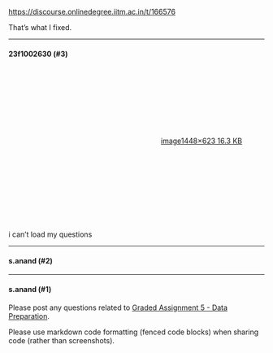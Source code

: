 https://discourse.onlinedegree.iitm.ac.in/t/166576

That’s what I fixed.</p><hr>

<h4>23f1002630 (#3)</h4>
<p><div class="lightbox-wrapper"><a class="lightbox" data-download-href="/uploads/short-url/5ClPoSUu6WI9tx3XEnXSPzDCAQS.png?dl=1" href="https://europe1.discourse-cdn.com/flex013/uploads/iitm/original/3X/2/7/2760b6a798c8d242c17b057acd6cf686ab1bc2fe.png" rel="noopener nofollow ugc" title="image"><div class="meta"><svg aria-hidden="true" class="fa d-icon d-icon-far-image svg-icon"><use href="#far-image"></use></svg><span class="filename">image</span><span class="informations">1448×623 16.3 KB</span><svg aria-hidden="true" class="fa d-icon d-icon-discourse-expand svg-icon"><use href="#discourse-expand"></use></svg></div></a></div><br/>
i can’t load my questions</p><hr>

<h4>s.anand (#2)</h4>
<hr>

<h4>s.anand (#1)</h4>
<p>Please post any questions related to <a href="https://exam.sanand.workers.dev/tds-2025-01-ga5">Graded Assignment 5 - Data Preparation</a>.</p>
<p>Please use markdown code formatting (fenced code blocks) when sharing code (rather than screenshots).